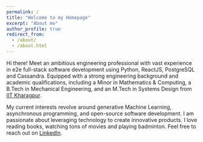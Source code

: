 ```yaml
---
permalink: /
title: "Welcome to my Homepage"
excerpt: "About me"
author_profile: true
redirect_from: 
  - /about/
  - /about.html
---
```




Hi there! Meet an ambitious engineering professional with vast experience in e2e
full-stack software development using Python, ReactJS, PostgreSQL and Cassandra.
Equipped with a strong engineering background and academic qualifications, including a
Minor in Mathematics & Computing, a B.Tech in Mechanical Engineering, and an M.Tech in
Systems Design from [IIT Kharagpur](https://www.iitkgp.ac.in/).

My current interests revolve around generative Machine Learning, asynchronous
programming, and open-source software development. I am passionate about leveraging
technology to create innovative products. I love reading books, watching tons of movies
and playing badminton. Feel free to reach out on [LinkedIn](https://www.linkedin.com/in/kumar-ashu-tosh/).
